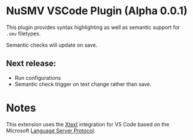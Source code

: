 # NuSMV VSCode Plugin (Alpha 0.0.1)

This plugin provides syntax highlighting as well as semantic support for `.smv` filetypes.

Semantic checks will update on save. 

## Next release:
- Run configurations
- Semantic check trigger on text change rather than save.

# Notes

This extension uses the [Xtext](https://www.eclipse.org/Xtext/) integration for VS Code based on the Microsoft [Language Server Protocol](https://github.com/Microsoft/language-server-protocol).

